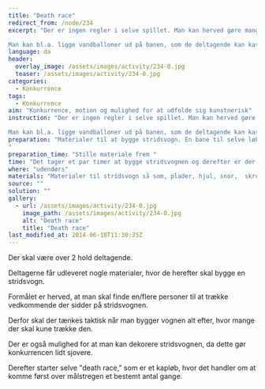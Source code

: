 ```yaml
---
title: "Death race"
redirect_from: /node/234
excerpt: "Der er ingen regler i selve spillet. Man kan herved gøre mange ting for at bremse det andet holds stridsvogn.

Man kan bl.a. ligge vandballoner ud på banen, som de deltagende kan kaste med efter hinanden."
language: da
header:
  overlay_image: /assets/images/activity/234-0.jpg
  teaser: /assets/images/activity/234-0.jpg
categories: 
  - Konkurrence
tags: 
  - Konkurrence
aim: "Konkurrence, motion og mulighed for at udfolde sig kunstnerisk"
instruction: "Der er ingen regler i selve spillet. Man kan herved gøre mange ting for at bremse det andet holds stridsvogn.

Man kan bl.a. ligge vandballoner ud på banen, som de deltagende kan kaste med efter hinanden."
preparation: "Materialer til at bygge stridsvogn. En bane til selve løbet og et stopur. 
"
preparation_time: "Stille materiale frem "
time: "Det tager et par timer at bygge stridsvognen og derefter er der selve løbet"
where: "udendørs"
materials: "Materialer til stridsvogn så som, plader, hjul, snor,  skruer (og andet værktøj), pynt til stridsvognen og stopur. "
source: ""
solution: ""
gallery:
  - url: /assets/images/activity/234-0.jpg
    image_path: /assets/images/activity/234-0.jpg
    alt: "Death race"
    title: "Death race"
last_modified_at: 2014-06-10T11:30:35Z
---
```

Der skal være over 2 hold deltagende.

Deltagerne får udleveret nogle materialer, hvor de herefter skal bygge en stridsvogn.

Formålet er herved, at man skal finde en/flere personer til at trække vedkommende der sidder på stridsvognen.

Derfor skal der tænkes taktisk når man bygger vognen alt efter, hvor mange der skal kune trække den.

Der er også mulighed for at man kan dekorere stridsvognen, da dette gør konkurrencen lidt sjovere.

Derefter starter selve "death race," som er et kapløb, hvor det handler om at komme først over målstregen et bestemt antal gange.
